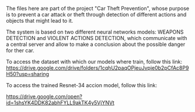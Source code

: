 The files here are part of the project "Car Theft Prevention", whose purpose is to prevent a car attack or theft through detection of different actions and objects that might lead to it.

The system is based on two different neural networks models: WEAPONS DETECTION and VIOLENT ACTIONS DETECTION, which communicate with a central server and allow to make a conclusion about the possible danger for ther car.

To access the dataset with which our models where train, follow this link: https://drive.google.com/drive/folders/1cqhU2paqOPjeuJvpje0b2pCfAc8P9H50?usp=sharing

To access the trained Resnet-34 accion model, follow this link:

https://drive.google.com/open?id=1shsYK4DDK82abhFYLL9akTK4y5VjYNVt
